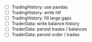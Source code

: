 - [ ] TradingHistory: use pandas
- [ ] TradingHistory: write htf
- [ ] TradingHistory: fill large gaps
- [ ] TraderData: write balance history
- [ ] TraderData: persist trades / balances
- [ ] TraderData: persist order / trades
